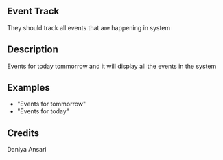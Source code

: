 ## Event Track
They should track all events that are happening in system

## Description
Events for today tommorrow and it will display all the events in the system

## Examples
 - "Events for tommorrow"
 - "Events for today"


## Credits
Daniya Ansari


